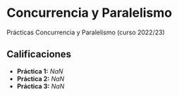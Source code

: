 # Concurrencia y Paralelismo

Prácticas Concurrencia y Paralelismo (curso 2022/23)

## Calificaciones

- **Práctica 1:** *NaN*
- **Práctica 2:** *NaN*
- **Práctica 3:** *NaN*
